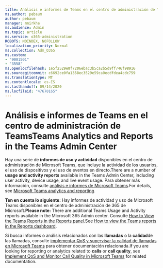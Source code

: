 ```yaml
---
title: Análisis e informes de Teams en el centro de administración de Teams
ms.author: pebaum
author: pebaum
manager: mnirkhe
ms.audience: Admin
ms.topic: article
ms.service: o365-administration
ROBOTS: NOINDEX, NOFOLLOW
localization_priority: Normal
ms.collection: Adm_O365
ms.custom:
- "9001501"
- "3558"
ms.openlocfilehash: 1e5f2529e0f7206ebac3b5ca2b5d9ff746f98916
ms.sourcegitcommit: c6692ce0fa1358ec3529e59ca0ecdfdea4cdc759
ms.translationtype: MT
ms.contentlocale: es-ES
ms.lasthandoff: 09/14/2020
ms.locfileid: "47670165"
---
```

# <a name="teams-analytics-and-reports-in-the-teams-admin-center"></a><span data-ttu-id="0f6b9-102">Análisis e informes de Teams en el centro de administración de Teams</span><span class="sxs-lookup"><span data-stu-id="0f6b9-102">Teams Analytics and Reports in the Teams Admin Center</span></span>

<span data-ttu-id="0f6b9-103">Hay una serie de **informes de uso y actividad** disponibles en el centro de administración de Microsoft Teams, que incluye la actividad de los usuarios, el uso de dispositivos y el uso de eventos en directo.</span><span class="sxs-lookup"><span data-stu-id="0f6b9-103">There are a number of **usage and activity reports** available in the Teams Admin Center, including user activity, device usage, and live event usage.</span></span> <span data-ttu-id="0f6b9-104">Para obtener más información, consulte [análisis e informes de Microsoft Teams](https://docs.microsoft.com/microsoftteams/teams-analytics-and-reports/teams-reporting-reference).</span><span class="sxs-lookup"><span data-stu-id="0f6b9-104">For details, see [Microsoft Teams analytics and reporting](https://docs.microsoft.com/microsoftteams/teams-analytics-and-reports/teams-reporting-reference).</span></span>

<span data-ttu-id="0f6b9-105">**Ten en cuenta lo siguiente:** Hay informes de actividad y uso de Microsoft Teams disponibles en el centro de administración de 365 de Microsoft.</span><span class="sxs-lookup"><span data-stu-id="0f6b9-105">**Please note:** There are additional Teams Usage and Activity reports available in the Microsoft 365 Admin center.</span></span> <span data-ttu-id="0f6b9-106">Consulte [How to View the Teams Reports in the Reports panel](https://docs.microsoft.com/microsoftteams/teams-activity-reports#how-to-view-the-teams-reports-in-the-reports-dashboard).</span><span class="sxs-lookup"><span data-stu-id="0f6b9-106">See [How to view the Teams reports in the Reports dashboard](https://docs.microsoft.com/microsoftteams/teams-activity-reports#how-to-view-the-teams-reports-in-the-reports-dashboard).</span></span>

<span data-ttu-id="0f6b9-107">Si busca informes o análisis relacionados con las **llamadas** o la **calidad**de las llamadas, consulte [implementar QoS y supervisar la calidad de llamadas en Microsoft Teams](https://docs.microsoft.com/microsoftteams/monitor-call-quality-qos) para obtener documentación relacionada.</span><span class="sxs-lookup"><span data-stu-id="0f6b9-107">If you are looking for reporting or analytics related to **calls** or **call quality**, see [Implement QoS and Monitor Call Quality in Microsoft Teams](https://docs.microsoft.com/microsoftteams/monitor-call-quality-qos) for related documentation.</span></span>

